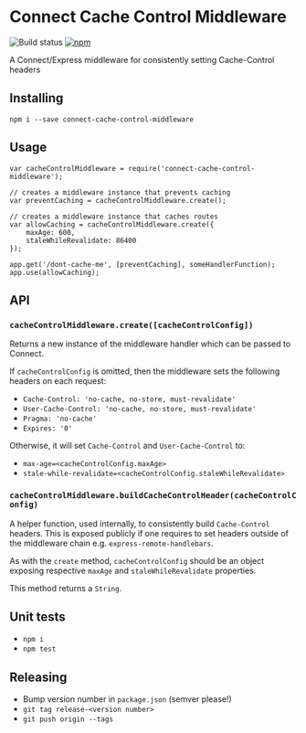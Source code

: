 # Connect Cache Control Middleware

![Build status](https://circleci.com/gh/:owner/:repo.png?circle-token=:circle-token) [![npm](https://badge.fury.io/js/connect-cache-control-middleware.svg)](https://www.npmjs.com/package/connect-cache-control-middleware)

A Connect/Express middleware for consistently setting Cache-Control headers


## Installing

`npm i --save connect-cache-control-middleware`


## Usage

```
var cacheControlMiddleware = require('connect-cache-control-middleware');

// creates a middleware instance that prevents caching
var preventCaching = cacheControlMiddleware.create();

// creates a middleware instance that caches routes
var allowCaching = cacheControlMiddleware.create({
	maxAge: 600,
	staleWhileRevalidate: 86400
});

app.get('/dont-cache-me', [preventCaching], someHandlerFunction);
app.use(allowCaching);
```


## API

### `cacheControlMiddleware.create([cacheControlConfig])`

Returns a new instance of the middleware handler which can be passed to Connect.

If `cacheControlConfig` is omitted, then the middleware sets the following headers on each request:

* `Cache-Control: 'no-cache, no-store, must-revalidate'`
* `User-Cache-Control: 'no-cache, no-store, must-revalidate'`
* `Pragma: 'no-cache'`
* `Expires: '0'`

Otherwise, it will set `Cache-Control` and `User-Cache-Control` to:
	
* `max-age=<cacheControlConfig.maxAge>`
* `stale-while-revalidate=<cacheControlConfig.staleWhileRevalidate>`

### `cacheControlMiddleware.buildCacheControlHeader(cacheControlConfig)`

A helper function, used internally, to consistently build `Cache-Control` headers. This is exposed publicly if one requires to set headers outside of the middleware chain e.g. `express-remote-handlebars`.

As with the `create` method, `cacheControlConfig` should be an object exposing respective `maxAge` and `staleWhileRevalidate` properties.

This method returns a `String`.


## Unit tests

* `npm i`
* `npm test`

## Releasing

* Bump version number in `package.json` (semver please!)
* `git tag release-<version number>`
* `git push origin --tags`